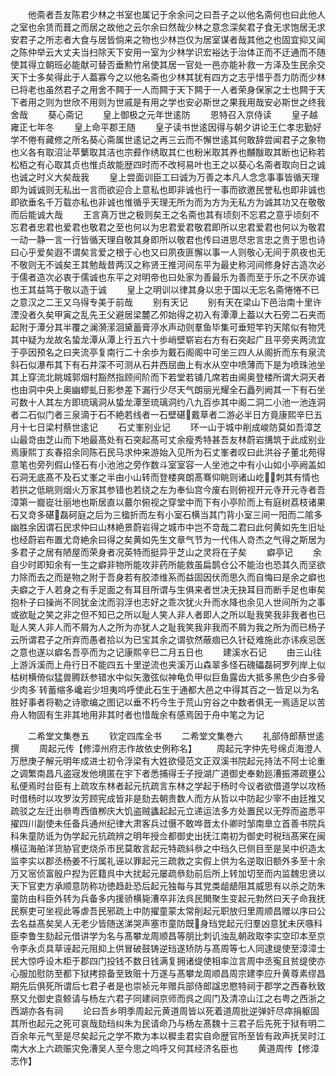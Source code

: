 <!-- { "loadSidebar": true } -->
　　他斋者吾友陈君少林之书室也属记于余余问之曰吾子之以他名斋何也曰此他人之室也余赁而葺之而居之故他之云尔余曰然哉少林之意念深矣君子食无求饱居无求安君子之所志者大食与居皆倘来之物也少林岂仅为居室谋者哉其他之也固宜抑又闻之陈仲举云大丈夫当扫除天下安用一室为少林学识宏裕达于治体正而不迂通而不随使其得立朝班必能献可替否垂勲竹帛使其居一官处一邑亦能补救一方泽及生民余交天下士多矣得此于人葢寡今之以他名斋也少林其犹有四方之志乎惜乎吾力防而少林已将老也虽然君子之用舍不闗于一人而闗于天下闗于一人者荣身保家之士也闗于天下者用之则为世欣不用则为世戚是有用之学也安必斯世之果我用哉安必斯世之终我舍哉
　　葵心斋记
　　皇上御极之元年世逺防
　　恩特召入京侍读
　　皇子越雍正七年冬
　　皇上命平郡王随
　　皇子读书世逺因得与朝夕讲论王仁孝忠勤好学不倦有藏修之所名葵心斋属世逺记之再三云而不懈世逺其何敢辞尝闻君子之象物也义各有取沼沚苹蘩取其洁也宗彛作绣取其仁也粉米取其养也黼黻取其断也记称若松栢之有心取其贞也惟贞故能歴四时而不改柯易叶也王之以葵心名斋者取向日之诚也诚之时义大矣哉我
　　皇上尝面训臣工曰诚为万善之本凡人念念事事皆循天理即为诚诚则无私出一言而欲迎合上意私也即非诚也行一事而欲邀民誉私也即非诚也即欲垂名千万载亦私也非诚也惟循乎天理无所为而为方为无私方为诚其功又在敬敬而后能诚大哉
　　王言真万世之极则矣王之名斋也其有顷刻不忘君之意乎顷刻不忘君者忠君也爱君也敬君之至也何以为忠君爱君敬君即所以忠君爱君也何以为敬君一动一静一言一行皆循天理自敬其身即所以敬君也传曰进思尽忠言忠之贵于思也诗曰心乎爱矣遐不谓矣言爱之根于心也又曰夙夜匪懈以事一人则敬心无间于夙夜也无不敬则无不诚矣王其勉哉昔两汉之称贤王推河间东平为最史称河间修身好古造次必于儒者造次必衷于儒诚也东平之对明帝也曰处家为善最乐为善而至于乐之不厌亦诚也王其益笃于敬以造于诚
　　皇上之明训以律其身以忠于国以无忘名斋惓惓不已之意汉之二王又乌得专美于前哉
　　别有天记
　　别有天在梁山下邑治南十里许湮没者久矣甲寅之乱先王父避居梁麓乙夘始得之初入有潭潭上葢以大石旁二石夹而起附于潭分其半覆之澜漪潆洄黛蓄膏渟水声动则羣鱼毕集可垂短竿钓天隂似有物凭其中疑为龙故名蛰龙潭从潭上行五六十歩峭壁崭岩右方有石突起广且平旁夹两流宜于亭因预名之曰夹流亭复南行二十余歩为戴石阁阁中可坐三四人从阁折而东有泉流斜石似瀑布其下有石井深不可测从石井西屈曲上有水从空中喷薄而下是为喷珠池坐其上穿流北眺城郭烟村豁然指顾间阶而下若堂若铺几席若由阃奥登楼所谓大洞天者也由洞中央上奥幽蟉虬日影参差下漏行少尽天气朗丽光耀全石矗列阙其一下有石坐可数十人其左方即琉璃洞从蛰龙潭至琉璃洞约八九百歩其中阁二洞二小池一池连洞者二石似门者三泉滴于石不絶若线者一石壁碪戴草者二游必半日方竟康熙辛巳五月十七日梁村蔡世逺记
　　石丈峯别业记
　　环一山于城中削成峻防莫如吾漳芝山最竒由芝山而下地最髙处有石突起髙可丈余瘦秀特甚吾友林蔚岩搆筑于此成别业焉康熙丁亥春招余同陈石民马求仲来游始入见所为石丈峯者叹曰此洪谷子董北苑得意笔也旁列假山怪石有小池池之旁作数斗室室容一人坐池之中有小山如小亭阙盖如石洞无底髙不及石丈峯之半由小山转而登楼爽朗髙骞仰眺则诸山屹刺其有情也若拱之低眺则烟火万家其参错也若绕之左为奉仙宫今废右则俯视开元寺开元寺者吾漳第一巃嵸壮丽地也斯居直以蕞尔俯视之穿堂中而下有小亭阶而上有庭树荔枝诸果石又竒多碪磊砢庭之后为三楹折而左有小室石横当其门背小室三间一阳而二隂多幽胜余因谓石民求仲曰山林絶景蔚岩得之城市中岂不竒哉二君曰此何黄如先生旧址也经蔚岩布置尤竒絶余曰得之矣黄如先生文章气节为一代伟人竒杰之气得之斯居为多君子之居有陋屋而荣身者况英特而挺异乎芝山之灵将在子矣
　　癖亭记
　　余自少时即知余有一生之癖非物所能攻非药所能救虽扁鹊仓公不能治也恐其久而坚欲力除而去之而是物之附于吾身若有胶漆维系而益固因伏而思久而自悔曰是余之癖也夫癖之于人若身之有手足面之有耳目所谓与生俱来者世决无抉耳目而断手足也审矣抱朴子曰操尚不同犹金沈而羽浮也志好之乖次犹火升而水降也余见人世间所为之事或欲耻之笑之非之但不知已之所以耻人笑人非人者即人之所以耻我笑我非我者也已耻人笑人非人而不屑为人之所为亦犹人之耻我笑我非我而不屑为我之所为而已杨子云所谓君子之所弃而愚者拾以为已宝其余之谓欤然蔽痼已久针砭难施此亦讳疾忌医之意也遂以癖名吾亭而为之记康熙辛巳二月五日也
　　建溪水石记
　　由三山往上游泝溪而上舟行日不能四五十里逆流也夹溪万山森翠多怪石磈礧磊砢罗列岸上似枯树横倚似猛兽腾跃参错水中似矢激弦似神龟负甲似巨鱼露齿大抵多黑色少白多骨少肉多转蓄缩多巉岩少坦夷呜呼使此石生于通都大邑之中得其百之一皆足以为名胜好事者将勒之诗歌编之图记以垂不朽今生于荒山穷谷之中数者俱无一焉适足以苦舟人物固有生非其地用非其时者也惜哉余有感焉因于舟中笔之为记













　　二希堂文集巻五
　　钦定四库全书
　　二希堂文集巻六
　　礼部侍郎蔡世逺撰
　　周起元传【修漳州府志作故依史例称名】
　　周起元字仲先号绵贞海澄人万厯庚子解元明年成进士初令浮梁有大姓欲侵范文正双溪书院起元持法不阿士论重之调繁南昌凡盗宼发他境匿在宇下者悉捕得壬子授湖广道御史奉勅廵漕振滞疏壅公私便焉时台臣有上疏攻东林者起元抗疏言东林之学起于杨时今议者欲借道学以攻杨时借杨时以攻罗汝芳顾宪成皆非是劾去朝贵数人而方从哲以中防起少宰不由廷推又疏驳之左迁出叅粤西值栁庆大饥盗贼蠭起起元立递运法多方处置民以无殍而盗悉平擢四川副使未任备兵通州纪律大肃客兵过慑不敢哗晋太仆卿时邹南臯立首善书院兵科朱童防诋为伪学起元抗疏辨之明年授佥都御史出抚江南初为御史时税珰髙宷在闽横征海舶洋货胁官吏烧杀市民莫敢言起元特疏紏叅之中珰久已侧目至是吴中织造太监李实以郡丞杨姜不行属礼诬以罪起元三疏救之实假上供为名逆取旧额外多至十余万又宻侦富殷户揑为匠籍呉中大扰起元屡疏叅劾前后所上转加切至而内监魏忠贤以天下官吏方承顺意防称功徳趋赴恐后起元独每与其党类龃龉阻其威思有以杀之防朱童防由科臣外转为兵备多内援骄横毙漕卒非法呉民閧聚生变起元勃然曰天子命我抚民察吏可坐视此等虐吾民邪疏上中防擢童蒙太常削起元职放归里周顺昌赠以序曰公去名益髙矣吴人无老少皆随送涕哭声塞市童防既身珰党起元归羣凶意犹未厌嗾科臣李鲁生劾起元借讲学为名与髙攀龙周顺昌等朋比刺讥浊乱朝政取李实空印本至京令李永贞具草诬起元阻抑上供冒破鼓铸逆珰遂矫防与髙周等七人同逮缇使至漳漳士民大惊呼设木柜于郡四门投钱不数日钱满复拥诸缇使相率泣言周中丞寃且贫缇使亦心服加慰防至都下狱拷掠备至致赃十万遂与髙攀龙周顺昌周宗建李应升黄尊素缪昌期先后俱死所谓后七君子者是也崇祯元年赠兵部侍郎諡忠愍特祠于郡学之西春秋致祭又允御史袁鲸请与杨左六君子同建祠京师而呉之闾门及清凉山江之右粤之西浙之西湖亦各有祠
　　论曰吾乡明季周起元黄道周皆以死着道周批逆弹奸尽瘁捐躯固其所也起元之死可哀哉劾珰纠朱为民请命乃与杨左髙魏十三君子后先死于狱有明二百余年元气至是尽矣起元之学不欺为本以穉圭君实自命歴官所至皆有政声抚吴时江南大水上六疏赈灾免漕吴人至今思之呜呼又何其经济名臣也
　　黄道周传【修漳志作】
